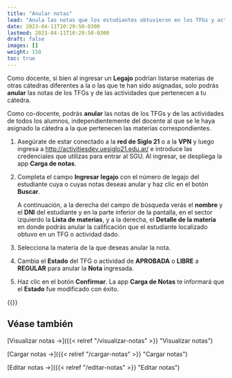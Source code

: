 ```yaml
---
title: "Anular notas"
lead: "Anula las notas que los estudiantes obtuvieron en los TFGs y actividades de un módo fácil y práctico."
date: 2023-04-11T10:29:50-0300
lastmod: 2023-04-11T10:29:50-0300
draft: false
images: []
weight: 150
toc: true
---
```


Como docente, si bien al ingresar un **Legajo** podrían listarse materias de otras cátedras diferentes a la o las que te han sido asignadas, solo podrás **anular** las notas de los TFGs y de las actividades que pertenecen a tu cátedra.

Como co-docente, podrás **anular** las notas de los TFGs y de las actividades de todos los alumnos, independientemente del docente al que se le haya asignado la cátedra a la que pertenecen las materias correspondientes.

1. Asegúrate de estar conectado a la **red de Siglo 21** o a la **VPN** y luego ingresa a http://activitiesdev.uesiglo21.edu.ar/ e introduce las credenciales que utilizas para entrar al SGU. Al ingresar, se despliega la app **Carga de notas**.
2. Completa el campo **Ingresar legajo** con el número de legajo del estudiante cuya o cuyas notas deseas anular y haz clic en el botón **Buscar**.

    A continuación, a la derecha del campo de búsqueda verás el **nombre** y el **DNI** del estudiante y en la parte inferior de la pantalla, en el sector izquierdo la **Lista de materias**, y a la derecha, el **Detalle de la materia** en donde podrás anular la calificación que el estudiante localizado obtuvo en un TFG o actividad dado.

3. Selecciona la materia de la que deseas anular la nota.
4. Cambia el **Estado** del TFG o actividad de **APROBADA** o **LIBRE** a **REGULAR** para anular la **Nota** ingresada.
5. Haz clic en el botón **Confirmar**. La app **Carga de Notas** te informará que el **Estado** fue modificado con éxito.

{{<note text="Al anular una <b>Nota</b>, los campos <b>Número de libro</b> y <b>Número de folio</b> que la app asigna de forma automática se limpian para permitir un nuevo registro cuando se ingrese una <b>Nota</b> nueva y definitiva.">}}

## Véase también
[Visualizar notas →]({{< relref "/visualizar-notas" >}} "Visualizar notas")

[Cargar notas →]({{< relref "/cargar-notas" >}} "Cargar notas")

[Editar notas →]({{< relref "/editar-notas" >}} "Editar notas")